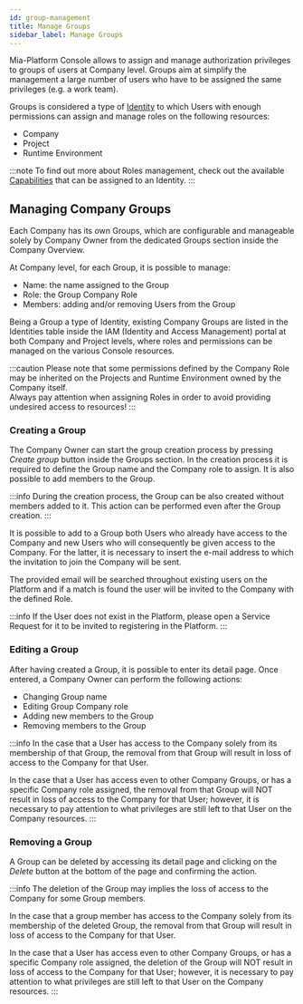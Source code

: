 ```yaml
---
id: group-management
title: Manage Groups
sidebar_label: Manage Groups
---
```


Mia-Platform Console allows to assign and manage authorization privileges to groups of users at Company level. Groups aim at simplify the management a large number of users who have to be assigned the same privileges (e.g. a work team).

<!-- 

ITA version: 
Mia-Platform Console permette di assegnare e gestire privilegi di autorizzazione a gruppi di utenti presenti o meno a livello di Company. In questo modo risulta più agevole gestire un grande numero di utenti a cui dover assegnare gli stessi privilegi (es. work team).


Mia-Platform Console enables certain Users to control other identities ability to access resources. This grants them ownership over the decision-making process regarding which resources are accessible and at what level of authorization. -->


Groups is considered a type of [Identity](/development_suite/identity-and-access-management/overview.md#identity-and-access-management) to which Users with enough permissions can assign and manage roles on the following resources:

* Company
* Project
* Runtime Environment

:::note
To find out more about Roles management, check out the available [Capabilities](/development_suite/identity-and-access-management/console-levels-and-permission-management.md#users-capabilities-inside-console) that can be assigned to an Identity.
:::


<!-- In particular, a User can be assigned a Role on the following resources:

* Company
* Project
* Runtime Environment -->


<!-- Only Users with enough privileges will be granted access to the Identities administration portal and will be able to change identity Roles. -->

## Managing Company Groups
<!-- A User with enough administrative permission on a specific Company will be able to view the existing identities in the Company, add new ones and change the existing identities' Roles. -->

Each Company has its own Groups, which are configurable and manageable solely by Company Owner from the dedicated Groups section inside the Company Overview. 

At Company level, for each Group, it is possible to manage:

* Name: the name assigned to the Group
* Role: the Group Company Role
* Members: adding and/or removing Users from the Group

Being a Group a type of Identity, existing Company Groups are listed in the Identities table inside the IAM (Identity and Access Management) portal at both Company and Project levels, where roles and permissions can be managed on the various Console resources. 

<!-- TODO: ![Group table](./img/group-management/group_table.png) -->

:::caution
Please note that some permissions defined by the Company Role may be inherited on the Projects and Runtime Environment owned by the Company itself.  
Always pay attention when assigning Roles in order to avoid providing undesired access to resources!
:::

### Creating a Group

<!-- The Company Owner can add a new User by pressing the *Add user* button. The User invitation process will require the invited User email to be provided. -->

<!-- Si può creare un gruppo utilizzando il bottone *Add User* e nel processo di creazione si possono definire il suo nome, il suo ruolo sulla Company e tutti i suoi membri. I membri aggiunti al gruppo possono anche non appartenere alla Company (cioè non hanno mai avuto un ruolo come Identities sulla Company in questione) e in tal caso viene richiesta la loro email. -->

The Company Owner can start the group creation process by pressing *Create group* button inside the Groups section. In the creation process it is required to define the Group name and the Company role to assign. It is also possible to add members to the Group.

:::info
During the creation process, the Group can be also created without members added to it. This action can be performed even after the Group creation.
:::

<!-- <div style={{display: 'flex', justifyContent: 'center'}}>
  <div style={{display: 'flex', width: '600px'}}>

TODO: ![Add group](./img/group-management/add_user.png)

  </div>
</div> -->

It is possible to add to a Group both Users who already have access to the Company and new Users who will consequently be given access to the Company. For the latter, it is necessary to insert the e-mail address to which the invitation to join the Company will be sent.

The provided email will be searched throughout existing users on the Platform and if a match is found the user will be invited to the Company with the defined Role.

:::info
If the User does not exist in the Platform, please open a Service Request for it to be invited to registering in the Platform.
:::

### Editing a Group

After having created a Group, it is possible to enter its detail page.
Once entered, a Company Owner can perform the following actions:

* Changing Group name
* Editing Group Company role
* Adding new members to the Group
* Removing members to the Group

:::info
In the case that a User has access to the Company solely from its membership of that Group, the removal from that Group will result in loss of access to the Company for that User.  

In the case that a User has access even to other Company Groups, or has a specific Company role assigned, the removal from that Group will NOT result in loss of access to the Company for that User; however, it is necessary to pay attention to what privileges are still left to that User on the Company resources. 
:::

<!-- A User Role in the Company can be modified: to do so, simply click on the edit button for the desired User row and select the new Role. -->

<!-- 
<div style={{display: 'flex', justifyContent: 'center'}}>
  <div style={{display: 'flex', width: '600px'}}>

TODO: ![Edit group](./img/group-management/edit_group.png)

  </div>
</div> -->

### Removing a Group

A Group can be deleted by accessing its detail page and clicking on the *Delete* button at the bottom of the page and confirming the action.

:::info
The deletion of the Group may implies the loss of access to the Company for some Group members.  

In the case that a group member has access to the Company solely from its membership of the deleted Group, the removal from that Group will result in loss of access to the Company for that User.  

In the case that a User has access even to other Company Groups, or has a specific Company role assigned, the deletion of the Group will NOT result in loss of access to the Company for that User; however, it is necessary to pay attention to what privileges are still left to that User on the Company resources.
:::

<!-- A User can be removed from the Company by clicking the trash icon on the table and confirming the action. -->

<!-- 
<div style={{display: 'flex', justifyContent: 'center'}}>
  <div style={{display: 'flex', width: '600px'}}>

TODO: ![Delete group](./img/group-management/delete_group.png)

  </div>
</div> -->

<!-- :::warning
Removing a User from the Company will kick the User out of every Project and Runtime Environment. While the User may be invited back in the Company, all their previously existing Roles will be lost and cannot be recovered, meaning they must be reassigned from scratch.
::: -->
